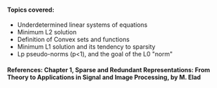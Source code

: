 #### Topics covered:

* Underdetermined linear systems of equations
* Minimum L2 solution
* Definition of Convex sets and functions
* Minimum L1 solution and its tendency to sparsity
* Lp pseudo-norms (p<1), and the goal of the L0 "norm"

#### References: Chapter 1, Sparse and Redundant Representations: From Theory to Applications in Signal and Image Processing, by M. Elad
